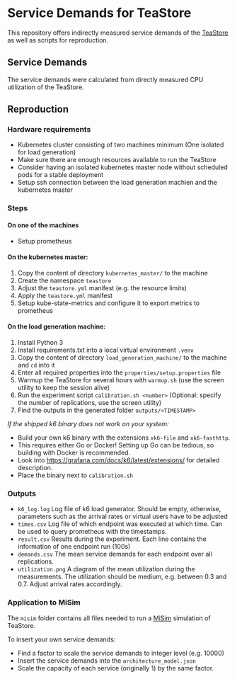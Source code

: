 # Service Demands for TeaStore

This repository offers indirectly measured service demands of the [TeaStore](https://github.com/DescartesResearch/TeaStore) as well as scripts for reproduction.

## Service Demands

The service demands were calculated from directly measured CPU utilization of the TeaStore.

## Reproduction

### Hardware requirements

- Kubernetes cluster consisting of two machines minimum (One isolated for load generation)
- Make sure there are enough resources available to run the TeaStore
- Consider having an isolated kubernetes master node without scheduled pods for a stable deployment
- Setup ssh connection between the load generation machien and the kubernetes master

### Steps

#### On one of the machines

- Setup prometheus

#### On the kubernetes master:

1. Copy the content of directory `kubernetes_master/` to the machine
2. Create the namespace `teastore`
3. Adjust the `teastore.yml` manifest (e.g. the resource limits)
4. Apply the `teastore.yml` manifest
5. Setup kube-state-metrics and configure it to export metrics to prometheus


#### On the load generation machine:

1. Install Python 3
2. Install requirements.txt into a local virtual environment `.venv`
3. Copy the content of directory `load_generation_machine/` to the machine and `cd` into it
4. Enter all required properties into the `properties/setup.properties` file
5. Warmup the TeaStore for several hours with `warmup.sh` (use the screen utility to keep the session alive)
6. Run the experiment script `calibration.sh <number>` (Optional: specify the number of replications, use the screen utility)
7. Find the outputs in the generated folder `outputs/<TIMESTAMP>`

*If the shipped k6 binary does not work on your system:*

- Build your own k6 binary with the extensions `xk6-file` and `xk6-fasthttp`.
- This requires either Go or Docker! Setting up Go can be tedious, so building with Docker is recommended.
- Look into https://grafana.com/docs/k6/latest/extensions/ for detailed description.
- Place the binary next to `calibration.sh`


### Outputs

- `k6_log.log` Log file of k6 load generator. Should be empty, otherwise, parameters such as the arrival rates or virtual users have to be adjusted
- `times.csv` Log file of which endpoint was executed at which time. Can be used to query prometheus with the timestamps.
- `result.csv` Results during the experiment. Each line contains the information of one endpoint run (100s)
- `demands.csv` The mean service demands for each endpoint over all replications.
- `utilization.png` A diagram of the mean utilization during the measurements. The utilization should be medium, e.g. between 0.3 and 0.7. Adjust arrival rates accordingly.

### Application to MiSim

The `misim` folder contains all files needed to run a [MiSim](https://github.com/Cambio-Project/MiSim) simulation of TeaStore.

To insert your own service demands:

- Find a factor to scale the service demands to integer level (e.g. 10000)
- Insert the service demands into the `architecture_model.json`
- Scale the capacity of each service (originally 1) by the same factor.

